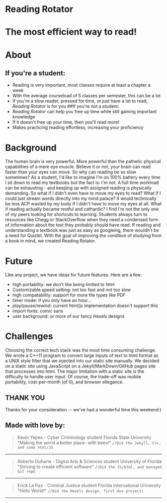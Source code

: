 # Reading Rotator
# **The most efficient way to read!**

# About
## If you're a student:
- Reading is very important, most classes require at least a chapter a week
- With the average courseload of 5 classes per semester, this can be a lot
- If you're a slow reader, pressed for time, or just have a lot to read, *Reading Rotator* is for you
##If you're not a student:
- *Reading Rotator* can help you free up time while still gaining important knowledge
- If it doesn't free up your time, then you'll read more!
- Makes practicing reading effortless, increasing your proficiency

# Background
  The human brain is very powerful. More powerful than the pathetic physical capabilities of a mere eye muscle. Believe it or not, your brain can read faster than your eyes can move. So why can reading be so slow sometimes? As a student, I'd like to imagine I'm on 100% battery every time I sit down to read my textbooks but the fact is: I'm not. A full time workload can be exhausting - and keeping up with assigned reading is physically demanding. So what if I didn't even have to move my eyes to read? What if I could just stream words directly into my mind palace? It would technically be less ACP wasted by my body if I didn't have to move my eyes at all. What if reading actually became restful and cathardic? 
  I find I'm not the only one of my peers looking for shortcuts to learning. Students always turn to resources like Chegg or StackOverflow when they need a condensed form of information about the text they probably should have read. If reading and understanding a textbook was just as easy as googleing, there wouldn't be a need for Quizlet. With the goal of improving the condition of studying from a book in mind, we created Reading Rotator.
  
# Future
  Like any project, we have ideas for future features. Here are a few:
  - high portability: we don't like being limited to html
  - Customizable speed setting: not too fast and not too slow
  - high compatability: support for more file types like PDF
  - timer mode: if you only have an hour...
  - play/pause/rewind: current html/js implementation doesn't support this
  - import fonts: comic sans
  - user background: or more of our fancy Hexels designs
# Challenges
  Choosing the correct tech stack was the most time consuming challenge. We wrote a C++11 program to convert large inputs of text to html format as a UNIX style filter that we injected into our static site manually. We decided on a static site using JavaScript on a Jekyll/MarkDown/GitHub pages site that processes into html. The major limitation with a static site is the difficulty to handle user input. Of course, the trade-off was mobile portability, cost-per-month (of 0), and browser ellegance. 
  
## THANK YOU
Thanks for your consideration -- we've had a wonderful time this weekend:)
## Made with love by:
> Kevin Yepes - Cyber Criminology student Florida State University
  "Making the world a better place- with bees!"
  `//Did the Jekyll, C++, and some html/JS`
---
> Roberto Duharte - Digital Arts & Sciences student University of Florida
  "Striving to create efficient software"
  `//Did the JS/html, and managed Git repo`
---
> Erick La Paz - Criminal Justice student Florida International University
  "Hello World!"
  `//Did the Hexels design, first dev project!`
---

